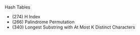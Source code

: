 Hash Tables
- (274) H Index
- (266) Palindrome Permutation
- (340) Longest Substring with At Most K Distinct Characters
